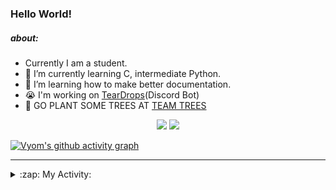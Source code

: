 ### Hello World!

##### about:
- Currently I am a student.
- 🌱 I’m currently learning C, intermediate Python.
- 🌱 I’m learning how to make better documentation.
- 😭 I'm working on [TearDrops](https://github.com/Vyvy-vi/TearDrops)(Discord Bot)
- 🌱 GO PLANT SOME TREES AT [TEAM TREES](https://teamtrees.org/)

<p align="center">
  <a href="https://twitter.com/Vyvy_viM"><img target="_blank" src="https://img.shields.io/badge/twitter%20@Vyvy_viM-0D95E8?style=for-the-badge&logo=twitter&logoColor=white"/></a> 
  <a href="https://vyvy-vi.github.io/portfolio"><img target="_blank" src="https://img.shields.io/badge/-I%27m_craving_for_open_source-green?style=for-the-badge&logo=github&logoColor=black"/></a> 
</p>

[![Vyom's github activity graph](https://activity-graph.herokuapp.com/graph?username=Vyvy-vi)](https://github.com/ashutosh00710/github-readme-activity-graph)

---
<details>
  <summary>:zap: My Activity:</summary>
  
<!--START_SECTION:waka-->
**I'm a Night 🦉** 

```text
🌞 Morning    42 commits     █░░░░░░░░░░░░░░░░░░░░░░░░   6.8% 
🌆 Daytime    131 commits    █████░░░░░░░░░░░░░░░░░░░░   21.2% 
🌃 Evening    233 commits    █████████░░░░░░░░░░░░░░░░   37.7% 
🌙 Night      212 commits    ████████░░░░░░░░░░░░░░░░░   34.3%

```
📅 **I'm Most Productive on Sunday** 

```text
Monday       66 commits     ██░░░░░░░░░░░░░░░░░░░░░░░   10.68% 
Tuesday      92 commits     ███░░░░░░░░░░░░░░░░░░░░░░   14.89% 
Wednesday    93 commits     ███░░░░░░░░░░░░░░░░░░░░░░   15.05% 
Thursday     82 commits     ███░░░░░░░░░░░░░░░░░░░░░░   13.27% 
Friday       44 commits     █░░░░░░░░░░░░░░░░░░░░░░░░   7.12% 
Saturday     89 commits     ███░░░░░░░░░░░░░░░░░░░░░░   14.4% 
Sunday       152 commits    ██████░░░░░░░░░░░░░░░░░░░   24.6%

```


📊 **This Week I Spent My Time On** 

```text
🔥 Editors: 
Vim                      10 hrs 48 mins      ████████████████████████░   97.23% 
VS Code                  18 mins             ░░░░░░░░░░░░░░░░░░░░░░░░░   2.77%

🐱‍💻 Projects: 
api                      10 hrs 30 mins      ███████████████████████░░   94.53% 
heptagram-api            18 mins             ░░░░░░░░░░░░░░░░░░░░░░░░░   2.81% 
crypto-price-bot         12 mins             ░░░░░░░░░░░░░░░░░░░░░░░░░   1.84% 
conventional-changelog-ac4 mins              ░░░░░░░░░░░░░░░░░░░░░░░░░   0.68% 
dev-quotes-api           0 secs              ░░░░░░░░░░░░░░░░░░░░░░░░░   0.05%

```


 Last Updated on 13/08/2021
<!--END_SECTION:waka-->
</details>
